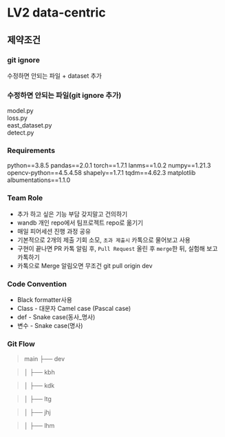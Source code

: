# LV2 data-centric

## 제약조건
### git ignore
수정하면 안되는 파일 + dataset 추가

### 수정하면 안되는 파일(git ignore 추가)
model.py<br>
loss.py<br>
east_dataset.py<br>
detect.py<br>

### Requirements
python==3.8.5
pandas==2.0.1
torch==1.7.1
lanms==1.0.2
numpy==1.21.3
opencv-python==4.5.4.58
shapely==1.7.1
tqdm==4.62.3
matplotlib
albumentations==1.1.0

### Team Role
- 추가 하고 싶은 기능 부담 갖지말고 건의하기
- wandb 개인 repo에서 팀프로젝트 repo로 옮기기
- 매일 피어세션 진행 과정 공유
- 기본적으로 2개의 제출 기회 소모, `초과 제출시` 카톡으로 물어보고 사용
- 구현이 끝나면 PR 카톡 알림 후,  `Pull Request` 올린 후 `merge`한 뒤, 실험해 보고 카톡하기
- 카톡으로 Merge 알림오면 무조건 git pull origin dev


### Code Convention
- Black formatter사용
- Class - 대문자 Camel case (Pascal case)
- def - Snake case(동사_명사)
- 변수 - Snake case(명사)

### Git Flow
>main
>├── dev

>│   ├── kbh

>│   ├── kdk

>│   ├── ltg

>│   ├── jhj

>│   ├── lhm

